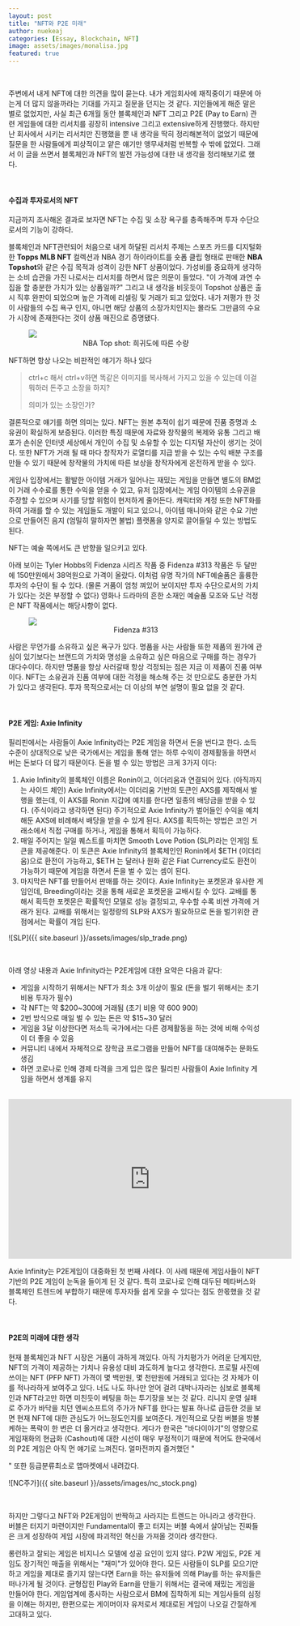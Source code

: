 ```yaml
---
layout: post
title: "NFT와 P2E 미래"
author: nuekeaj
categories: [Essay, Blockchain, NFT]
image: assets/images/monalisa.jpg
featured: true
---
```


<br>

주변에서 내게 NFT에 대한 의견을 많이 묻는다. 내가 게임회사에 재직중이기 때문에 아는게 더 많지 않을까라는 기대를 가지고 질문을 던지는 것 같다. 지인들에게 해준 말은 별로 없었지만, 사실 최근 6개월 동안 블록체인과 NFT 그리고 P2E (Pay to Earn) 관련 게임들에 대한 리서치를 굉장히 intensive 그리고 extensive하게 진행했다. 하지만 난 회사에서 시키는 리서치만 진행했을 뿐 내 생각을 딱히 정리해본적이 없었기 때문에 질문을 한 사람들에게 피상적이고 얕은 얘기만 앵무새처럼 반복할 수 밖에 없었다. 그래서 이 글을 쓰면서 블록체인과 NFT의 발전 가능성에 대한 내 생각을 정리해보기로 했다. 

<br>

#### 수집과 투자로서의 NFT

지금까지 조사해온 결과로 보자면 NFT는 수집 및 소장 욕구를 충족해주며 투자 수단으로서의 기능이 강하다. 

블록체인과 NFT관련되어 처음으로 내게 하달된 리서치 주제는 스포츠 카드를 디지털화한 **Topps MLB NFT** 컬렉션과 NBA 경기 하이라이트를 숏폼 클립 형태로 판매한 **NBA Topshot**와 같은 수집 목적과 성격이 강한 NFT 상품이었다. 가성비를 중요하게 생각하는 소비 습관을 가진 나로서는 리서치를 하면서 많은 의문이 들었다. "이 가격에 과연 수집을 할 충분한 가치가 있는 상품일까?" 그리고 내 생각을 비웃듯이 Topshot 상품은 출시 직후 완판이 되었으며 높은 가격에 리셀링 및 거래가 되고 있었다. 내가 저평가 한 것이 사람들의 수집 욕구 인지, 아니면 해당 상품의 소장가치인지는 몰라도 그만큼의 수요가 시장에 존재한다는 것이 상품 매진으로 증명됐다. 

<figure><img src="https://nftnow.com/wp-content/uploads/2021/08/nba-image-1.png">
<figcaption font-size="8px" align="center">NBA Top shot: 희귀도에 따른 수량</figcaption>
</figure>

NFT하면 항상 나오는 비판적인 얘기가 하나 있다

> ctrl+c 해서 ctrl+v하면 똑같은 이미지를 복사해서 가지고 있을 수 있는데 이걸 뭐하러 돈주고 소장을 하지? 
>
> 의미가 있는 소장인가?

결론적으로 얘기를 하면 의미는 있다. NFT는 원본 추적이 쉽기 때문에 진품 증명과 소유권이 확실하게 보증된다. 이러한 특징 때문에 자료와 창작물의 복제와 유통 그리고 배포가 손쉬운 인터넷 세상에서 개인이 수집 및 소유할 수 있는 디지털 자산이 생기는 것이다. 또한 NFT가 거래 될 때 마다 창작자가 로열티를 지급 받을 수 있는 수익 배분 구조를 만들 수 있기 때문에 창작물의 가치에 따른 보상을 창작자에게 온전하게 받을 수 있다. 

게임사 입장에서는 활발한 아이템 거래가 일어나는 재밌는 게임을 만들면 별도의 BM없이 거래 수수료를 통한 수익을 얻을 수 있고, 유저 입장에서는 게임 아이템의 소유권을 주장할 수 있으며 사기를 당할 위험이 현저하게 줄어든다. 캐릭터와 계정 또한 NFT화를 하여 거래를 할 수 있는 게임들도 개발이 되고 있으니, 아이템 매니아와 같은 수요 기반으로 만들어진 음지 (엄밀히 말하자면 불법) 플랫폼을 양지로 끌어들일 수 있는 방법도 된다. 

NFT는 예술 쪽에서도 큰 반향을 일으키고 있다. 

아래 보이는 Tyler Hobbs의 Fidenza 시리즈 작품 중 Fidenza #313 작품은 두 달만에 150만원에서 38억원으로 가격이 올랐다. 이처럼 유명 작가의 NFT예술품은 훌륭한 투자의 수단이 될 수 있다. (물론 거품이 엄청 껴있어 보이지만 투자 수단으로서의 가치가 있다는 것은 부정할 수 없다) 영화나 드라마의 흔한 소재인 예술품 모조와 도난 걱정은 NFT 작품에서는 해당사항이 없다. 

<figure><img src=" //img1.daumcdn.net/thumb/R1280x0.fjpg/?fname=http://t1.daumcdn.net/brunch/service/user/3SO/image/S1suJHwCK6W74HSs-7-sSeliwlo">
<figcaption font-size="8px" align="center">Fidenza #313</figcaption>
</figure>

사람은 무언가를 소유하고 싶은 욕구가 있다. 명품을 사는 사람들 또한 제품의 원가에 관심이 있기보다는 브랜드의 가치와 명성을 소유하고 싶은 마음으로 구매를 하는 경우가 대다수이다. 하지만 명품을 항상 사러갈때 항상 걱정되는 점은 지금 이 제품이 진품 여부이다. NFT는 소유권과 진품 여부에 대한 걱정을 해소해 주는 것 만으로도 충분한 가치가 있다고 생각된다. 투자 목적으로서는 더 이상의 부연 설명이 필요 없을 것 같다. 

<br>

#### P2E 게임: Axie Infinity

필리핀에서는 사람들이 Axie Infinity라는 P2E 게임을 하면서 돈을 번다고 한다. 소득 수준이 상대적으로 낮은 국가에서는 게임을 통해 얻는 하루 수익이 경제활동을 하면서 버는 돈보다 더 많기 때문이다. 돈을 벌 수 있는 방법은 크게 3가지 이다:

1. Axie Infinity의 블록체인 이름은 Ronin이고, 이더리움과 연결되어 있다. (아직까지는 사이드 체인) Axie Infinity에서는 이더리움 기반의 토큰인 AXS를 제작해서 발행을 했는데, 이 AXS를 Ronin 지갑에 예치를 한다면 일종의 배당금을 받을 수 있다. (주식이라고 생각하면 된다) 주기적으로 Axie Infinity가 벌어들인 수익을 예치해둔 AXS에 비례해서 배당을 받을 수 있게 된다. AXS를 획득하는 방법은 코인 거래소에서 직접 구매를 하거나, 게임을 통해서 획득이 가능하다. 
2. 매일 주어지는 일일 퀘스트를 마치면 Smooth Love Potion (SLP)라는 인게임 토큰을 제공해준다.  이 토큰은 Axie Infinity의 블록체인인 Ronin에서 $ETH (이더리움)으로 환전이 가능하고, $ETH 는 달러나 원화 같은 Fiat Currency로도 환전이 가능하기 때문에 게임을 하면서 돈을 벌 수 있는 셈이 된다.
3. 마지막은 NFT를 만들어서 판매를 하는 것이다. Axie Infinity는 포켓몬과 유사한 게임인데, Breeding이라는 것을 통해 새로운 포켓몬을 교배시킬 수 있다. 교배를 통해서 획득한 포켓몬은 확률적인 모델로 성능 결정되고, 우수할 수록 비싼 가격에 거래가 된다. 교배를 위해서는 일정량의 SLP와 AXS가 필요하므로 돈을 벌기위한 관점에서는 확률이 개입 된다.

![SLP]({{ site.baseurl }}/assets/images/slp_trade.png)

<br>

아래 영상 내용과 Axie Infinity라는 P2E게임에 대한 요약은 다음과 같다:

- 게임을 시작하기 위해서는 NFT가 최소 3개 이상이 필요 (돈을 벌기 위해서는 초기 비용 투자가 필수)
- 각 NFT는 약 $200~300에 거래됨 (초기 비용 약 $600~$900)
- 2번 방식으로 매일 벌 수 있는 돈은 약 $15~30 달러
- 게임을 3달 이상한다면 저소득 국가에서는 다른 경제활동을 하는 것에 비해 수익성이 더 좋을 수 있음
- 커뮤니티 내에서 자체적으로 장학금 프로그램을 만들어 NFT를 대여해주는 문화도 생김
- 하면 코로나로 인해 경제 타격을 크게 입은 많은 필리핀 사람들이 Axie Infinity 게임을 하면서 생계를 유지

<br>

<iframe width="560" height="315" src="https://www.youtube.com/embed/Lg5C2EbYueo" title="YouTube video player" frameborder="0" allow="accelerometer; autoplay; clipboard-write; encrypted-media; gyroscope; picture-in-picture" allowfullscreen></iframe>

<br>

Axie Infinity는 P2E게임이 대중화된 첫 번째 사례다. 이 사례 때문에 게임사들이 NFT 기반의 P2E 게임이 눈독을 들이게 된 것 같다. 특히 코로나로 인해 대두된 메타버스와 블록체인 트렌드에 부합하기 때문에 투자자들 쉽게 모을 수 있다는 점도 한몫했을 것 같다.

<br>

#### P2E의 미래에 대한 생각

현재 블록체인과 NFT 시장은 거품이 과하게 껴있다. 아직 가치평가가 어려운 단계지만, NFT의 가격이 제공하는 가치나 유용성 대비 과도하게 높다고 생각한다. 프로필 사진에 쓰이는 NFT (PFP NFT) 가격이 몇 백만원, 몇 천만원에 거래되고 있다는 것 자체가 이를 적나라하게 보여주고 있다. 너도 나도 하나만 얻어 걸려 대박나자라는 심보로 블록체인과 NFT라고만 하면 미친듯이 베팅을 하는 투기장을 보는 것 같다. 리니지 운영 실패로 주가가 바닥을 치던 엔씨소프트의 주가가 NFT를 한다는 발표 하나로 급등한 것을 보면 현재 NFT에 대한 관심도가 어느정도인지를 보여준다. 개인적으로 닷컴 버블을 방불케하는 폭락이 한 번은 더 올거라고 생각한다. 게다가 한국은 "바다이야기"의 영향으로 게임재화의 현금화 (Cashout)에 대한 시선이 매우 부정적이기 때문에 적어도 한국에서의 P2E 게임은 아직 먼 얘기로 느껴진다. 얼마전까지 즐겨했던 "

[무한돌파삼국지리버스]: https://www.mk.co.kr/news/it/view/2021/12/1213088/

" 또한 등급분류최소로 앱마켓에서 내려갔다. 

![NC주가]({{ site.baseurl }}/assets/images/nc_stock.png)

<br>

하지만 그렇다고 NFT와 P2E게임이 반짝하고 사라지는 트렌드는 아니라고 생각한다. 버블은 터지기 마련이지만 Fundamental이 좋고 터지는 버블 속에서 살아남는 진짜들은 크게 성장하여 게임 시장에 파괴적인 혁신을 가져올 것이라 생각한다. 

롱런하고 잘되는 게임은 비지니스 모델에 성공 요인이 있지 않다. P2W 게임도, P2E 게임도 장기적인 매출을 위해서는 "재미"가 있어야 한다. 모든 사람들이 SLP를 모으기만 하고 게임을 제대로 즐기지 않는다면 Earn을 하는 유저들에 의해 Play를 하는 유저들은 떠나가게 될 것이다. 균형잡힌 Play와 Earn을 만들기 위해서는 결국에 재밌는 게임을 만들어야 한다. 게임업계에 종사하는 사람으로서 BM에 집착하게 되는 게임사들의 심정을 이해는 하지만, 한편으로는 게이머이자 유저로서 제대로된 게임이 나오길 간절하게 고대하고 있다. 
